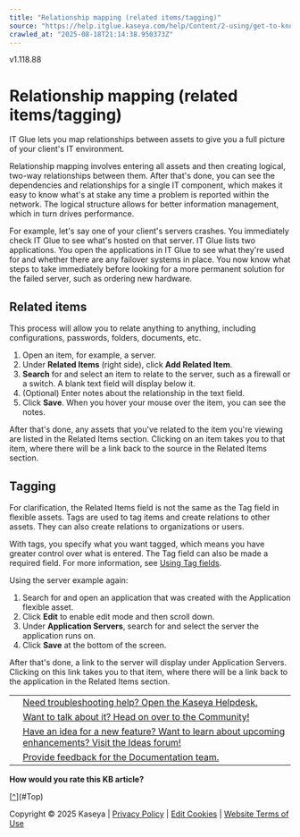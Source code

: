 ```yaml
---
title: "Relationship mapping (related items/tagging)"
source: "https://help.itglue.kaseya.com/help/Content/2-using/get-to-know-it-glue/relationship-mapping-related-items-tagging.html"
crawled_at: "2025-08-18T21:14:38.950373Z"
---
```


v1.118.88

# Relationship mapping (related items/tagging)

IT Glue lets you map relationships between assets to give you a full picture of your client's IT environment.

Relationship mapping involves entering all assets and then creating logical, two-way relationships between them. After that's done, you can see the dependencies and relationships for a single IT component, which makes it easy to know what's at stake any time a problem is reported within the network. The logical structure allows for better information management, which in turn drives performance.

For example, let's say one of your client's servers crashes. You immediately check IT Glue to see what's hosted on that server. IT Glue lists two applications. You open the applications in IT Glue to see what they're used for and whether there are any failover systems in place. You now know what steps to take immediately before looking for a more permanent solution for the failed server, such as ordering new hardware.

## Related items

This process will allow you to relate anything to anything, including configurations, passwords, folders, documents, etc.

1. Open an item, for example, a server.
2. Under **Related Items** (right side), click **Add Related Item**.
3. **Search** for and select an item to relate to the server, such as a firewall or a switch. A blank text field will display below it.
4. (Optional) Enter notes about the relationship in the text field.
5. Click **Save**. When you hover your mouse over the item, you can see the notes.

After that's done, any assets that you've related to the item you're viewing are listed in the Related Items section. Clicking on an item takes you to that item, where there will be a link back to the source in the Related Items section.

## Tagging

For clarification, the Related Items field is not the same as the Tag field in flexible assets. Tags are used to tag items and create relations to other assets. They can also create relations to organizations or users.

With tags, you specify what you want tagged, which means you have greater control over what is entered. The Tag field can also be made a required field. For more information, see [Using Tag fields](../flexible-assets/create-tag-fields.html).

Using the server example again:

1. Search for and open an application that was created with the Application flexible asset.
2. Click **Edit** to enable edit mode and then scroll down.
3. Under **Application Servers**, search for and select the server the application runs on.
4. Click **Save** at the bottom of the screen.

After that's done, a link to the server will display under Application Servers. Clicking on this link takes you to that item, where there will be a link back to the application in the Related Items section.

|  |  |
| --- | --- |
|  | [Need troubleshooting help? Open the Kaseya Helpdesk.](https://helpdesk.kaseya.com/) |
|  | [Want to talk about it? Head on over to the Community!](https://community.kaseya.com/it-operations) |
|  | [Have an idea for a new feature? Want to learn about upcoming enhancements? Visit the Ideas forum!](https://community.kaseya.com/ideas/categories/ITGlue-ideas-portal) |
|  | [Provide feedback for the Documentation team.](javascript:(function()%7BSendLinkByMail()%3B%7D)()%3B) |

**How would you rate this KB article?**

[[^](#Top)](#Top)

Copyright © 2025 Kaseya | [Privacy Policy](https://www.kaseya.com/legal/kaseya-privacy-statement/) | [Edit Cookies](#) | [Website Terms of Use](https://www.kaseya.com/legal/website-terms-of-use/)

